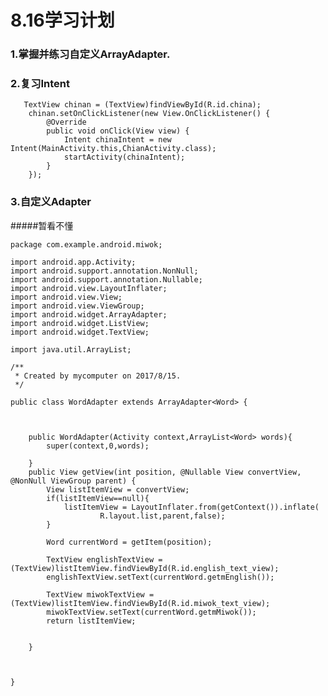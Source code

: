 # 8.16学习计划

### 1.掌握并练习自定义ArrayAdapter.








### 2.复习Intent

       TextView chinan = (TextView)findViewById(R.id.china);
        chinan.setOnClickListener(new View.OnClickListener() {
            @Override
            public void onClick(View view) {
                Intent chinaIntent = new Intent(MainActivity.this,ChianActivity.class);
                startActivity(chinaIntent);
            }
        });
        
    
    
    
### 3.自定义Adapter
#####暂看不懂
```
package com.example.android.miwok;

import android.app.Activity;
import android.support.annotation.NonNull;
import android.support.annotation.Nullable;
import android.view.LayoutInflater;
import android.view.View;
import android.view.ViewGroup;
import android.widget.ArrayAdapter;
import android.widget.ListView;
import android.widget.TextView;

import java.util.ArrayList;

/**
 * Created by mycomputer on 2017/8/15.
 */

public class WordAdapter extends ArrayAdapter<Word> {



    public WordAdapter(Activity context,ArrayList<Word> words){
        super(context,0,words);

    }
    public View getView(int position, @Nullable View convertView, @NonNull ViewGroup parent) {
        View listItemView = convertView;
        if(listItemView==null){
            listItemView = LayoutInflater.from(getContext()).inflate(
                    R.layout.list,parent,false);
        }

        Word currentWord = getItem(position);

        TextView englishTextView = (TextView)listItemView.findViewById(R.id.english_text_view);
        englishTextView.setText(currentWord.getmEnglish());

        TextView miwokTextView = (TextView)listItemView.findViewById(R.id.miwok_text_view);
        miwokTextView.setText(currentWord.getmMiwok());
        return listItemView;


    }



}

